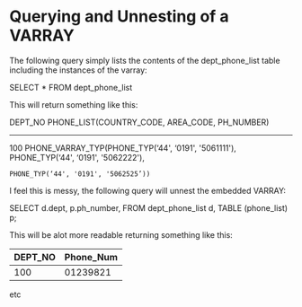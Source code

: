 # Querying and Unnesting of a VARRAY

The following query simply lists the contents of the dept_phone_list table including the instances of the varray: 

SELECT * FROM dept_phone_list 

This will return something like this: 

 DEPT_NO PHONE_LIST(COUNTRY_CODE, AREA_CODE, PH_NUMBER)
---------- ----------------------------------------------------
100 PHONE_VARRAY_TYP(PHONE_TYP(‘44', ‘0191', '5061111'),
    PHONE_TYP(‘44', ‘0191', '5062222'), 

    PHONE_TYP(‘44', '0191', '5062525’))

I feel this is messy, the following query will unnest the embedded VARRAY: 

SELECT d.dept, p.ph_number,
FROM dept_phone_list d, TABLE (phone_list) p;

This will be alot more readable returning something like this: 

| DEPT_NO     | Phone_Num   |
|-------------|-------------|
| 100         | 01239821    |

etc
